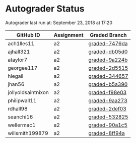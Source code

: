 # Autograder Status
Autograder last run at: September 23, 2018 at 17:20

| GitHub ID | Assignment | Graded Branch |
|-----------|------------|---------------|
| ach1lles11 | a2 | [graded-7476da](https://github.com/Fall2018COMP401-001/a2-ach1lles11/tree/graded-7476da) | 
| ajhall321 | a2 | [graded-db05d0](https://github.com/Fall2018COMP401-001/a2-ajhall321/tree/graded-db05d0) | 
| ataylor7 | a2 | [graded-9a224b](https://github.com/Fall2018COMP401-001/a2-ataylor7/tree/graded-9a224b) | 
| georgee117 | a2 | [graded-2d5515](https://github.com/Fall2018COMP401-001/a2-georgee117/tree/graded-2d5515) | 
| hlegail | a2 | [graded-344657](https://github.com/Fall2018COMP401-001/a2-hlegail/tree/graded-344657) | 
| jhan56 | a2 | [graded-b5a390](https://github.com/Fall2018COMP401-001/a2-jhan56/tree/graded-b5a390) | 
| jollyoldsaintnixon | a2 | [graded-f98e03](https://github.com/Fall2018COMP401-001/a2-jollyoldsaintnixon/tree/graded-f98e03) | 
| philipwall11 | a2 | [graded-9aa273](https://github.com/Fall2018COMP401-001/a2-philipwall11/tree/graded-9aa273) | 
| rdhall98 | a2 | [graded-2def03](https://github.com/Fall2018COMP401-001/a2-rdhall98/tree/graded-2def03) | 
| seanchi16 | a2 | [graded-532825](https://github.com/Fall2018COMP401-001/a2-seanchi16/tree/graded-532825) | 
| wellermac1 | a2 | [graded-90a1c5](https://github.com/Fall2018COMP401-001/a2-wellermac1/tree/graded-90a1c5) | 
| willsmith199879 | a2 | [graded-8ff94a](https://github.com/Fall2018COMP401-001/a2-willsmith199879/tree/graded-8ff94a) | 
